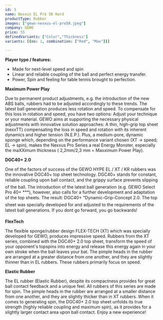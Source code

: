 ```yaml
---
id: 3
name: Nexxus EL Pro 50 Hard 
productType: Rubber
images: ["gewo-nexxus-el-pro50.jpeg"]
company: GEWO 
price: 55   
definedVariants: ["Color","Thickness"]
variants: [{no: 1, combination: ["Red", "Max"]}]

---
```

**Player type / features:**
- Made for next-level speed and spin
- Linear and reliable coupling of the ball and perfect energy transfer.
- Power, Spin and feeling for table tennis brought to perfection.

**Maximum Power Play**

Due to permanent product adjustments, e.g. the introduction of the new ABS balls, rubbers had to be adjusted accordingly to these trends. The latest ball generation produces less rotation and speed. To compensate for this loss in rotation and speed, you have two options: Adjust your technique or your material. GEWO aims at supporting the necessary physical adjustments with innovative solution approaches: A thin, high-grip top sheet (nexxTT) compensating the loss in speed and rotation with its inherent dynamics and higher tension (N.E.P.). Plus, a medium-pore, dynamic sponge which, depending on the performance variant chosen (XT -> speed; EL -> spin), makes the Nexxus Pro Series a real Energy Monster, especially the maXXimum thickness ( 2,2mm/2,3 mm = Maxximum Power Play).

**DGC40+ 2.0**

One of the factors of success of the GEWO HYPE EL / XT / KR rubbers was the innovative DGC40+ top sheet technology. DGC40+ stands for constant, reliable coupling upon ball contact, and the grippy surface prevents slipping of the ball. The introduction of the latest ball generation (e.g. GEWO Select Pro 40+ ***), however, also calls for a further development and adaptation of the top sheets. The result: DGC40+ "Dynamic-Grip-Concept 2.0. The top sheet was specially developed for and adjusted to the requirements of the latest ball generations. If you dont go forward, you go backwards!

**FlexTech**

The flexible sponge/rubber design FLEX-TECH (XT) which was specially developed for GEWO, produces impressive speed. Rubbers from the XT series, combined with the DGC40+ 2.0 top sheet, transform the speed of your opponent's topspins into energy and release this energy again in your own stroke when the ball leaves your bat. The pimple heads in the rubber are arranged at a greater distance from one another, and they are slightly thinner than in EL rubbers. These rubbers primarily focus on speed.

**Elastic Rubber**

The EL rubber (Elastic Rubber), despite its compactness provides for great ball contact feedback and a unique feel. All rubbers of this series are made for spin. The pimple heads in the rubber are arranged at a smaller distance from one another, and they are slightly thicker than in XT rubbers. When it comes to generating spin, the DGC40+ 2.0 top sheet unfolds its true strength (highly reliable coupling and maximum spin), as it provides for a slightly larger contact area upon ball contact. Enjoy a new experience!